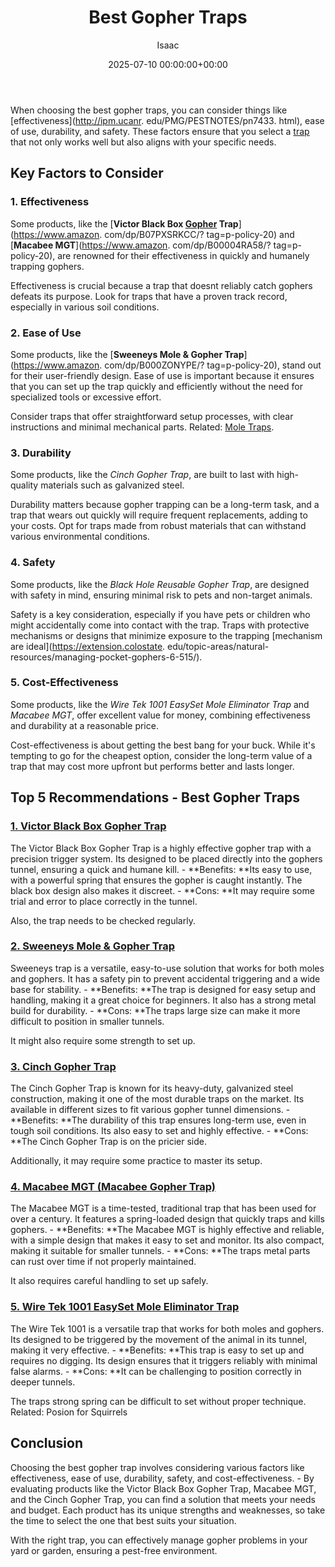 ﻿---
title: Best Gopher Traps
description: When choosing the best gopher traps, you can consider things like effectiveness , ease of use, durability, and safety. These factors ensure that you select a...
slug: /best-gopher-traps/
date: 2025-07-10 00:00:00+00:00
lastmod: 2025-07-10 00:00:00+03:00
author: Isaac
categories:
- Gopher
- Product Reviews
tags:
- gopher
- trap
- reviewed
layout: post
---

When choosing the best gopher traps, you can consider things like [effectiveness](http://ipm.ucanr. edu/PMG/PESTNOTES/pn7433. html), ease of use, durability, and safety. These factors ensure that you select a [trap](https://pestpolicy.com/best-fly-trap/) that not only works well but also aligns with your specific needs.

##  Key Factors to Consider

###  **1. Effectiveness**

Some products, like the [**Victor Black Box [Gopher](https://pestpolicy.com/best-gopher-poison/) Trap**](https://www.amazon. com/dp/B07PXSRKCC/? tag=p-policy-20) and [**Macabee MGT**](https://www.amazon. com/dp/B00004RA58/? tag=p-policy-20), are renowned for their effectiveness in quickly and humanely trapping gophers.

Effectiveness is crucial because a trap that doesnt reliably catch gophers defeats its purpose. Look for traps that have a proven track record, especially in various soil conditions.

###  **2. Ease of Use**

Some products, like the [**Sweeneys Mole & Gopher Trap**](https://www.amazon. com/dp/B000ZONYPE/? tag=p-policy-20), stand out for their user-friendly design. Ease of use is important because it ensures that you can set up the trap quickly and efficiently without the need for specialized tools or excessive effort.

Consider traps that offer straightforward setup processes, with clear instructions and minimal mechanical parts. Related: [Mole Traps](https://pestpolicy.com/best-mole-traps/).

###  **3. Durability**

Some products, like the *Cinch Gopher Trap*, are built to last with high-quality materials such as galvanized steel.

Durability matters because gopher trapping can be a long-term task, and a trap that wears out quickly will require frequent replacements, adding to your costs. Opt for traps made from robust materials that can withstand various environmental conditions.

###  **4. Safety**

Some products, like the *Black Hole Reusable Gopher Trap*, are designed with safety in mind, ensuring minimal risk to pets and non-target animals.

Safety is a key consideration, especially if you have pets or children who might accidentally come into contact with the trap. Traps with protective mechanisms or designs that minimize exposure to the trapping [mechanism are ideal](https://extension.colostate. edu/topic-areas/natural-resources/managing-pocket-gophers-6-515/).

###  **5. Cost-Effectiveness**

Some products, like the *Wire Tek 1001 EasySet Mole Eliminator Trap* and *Macabee MGT*, offer excellent value for money, combining effectiveness and durability at a reasonable price.

Cost-effectiveness is about getting the best bang for your buck. While it's tempting to go for the cheapest option, consider the long-term value of a trap that may cost more upfront but performs better and lasts longer.

##  Top 5 Recommendations - Best Gopher Traps

###  [**1. Victor Black Box Gopher Trap**](https://www.amazon.com/dp/B07PXSRKCC/?tag=p-policy-20)

The Victor Black Box Gopher Trap is a highly effective gopher trap with a precision trigger system. Its designed to be placed directly into the gophers tunnel, ensuring a quick and humane kill. - **Benefits: **Its easy to use, with a powerful spring that ensures the gopher is caught instantly. The black box design also makes it discreet. - **Cons: **It may require some trial and error to place correctly in the tunnel.

Also, the trap needs to be checked regularly.

###  [**2. Sweeneys Mole & Gopher Trap**](https://www.amazon.com/dp/B000ZONYPE/?tag=p-policy-20)

Sweeneys trap is a versatile, easy-to-use solution that works for both moles and gophers. It has a safety pin to prevent accidental triggering and a wide base for stability. - **Benefits: **The trap is designed for easy setup and handling, making it a great choice for beginners. It also has a strong metal build for durability. - **Cons: **The traps large size can make it more difficult to position in smaller tunnels.

It might also require some strength to set up.

###  [**3. Cinch Gopher Trap**](https://www.amazon.com/dp/B00G5KHHUA/?tag=p-policy-20)

The Cinch Gopher Trap is known for its heavy-duty, galvanized steel construction, making it one of the most durable traps on the market. Its available in different sizes to fit various gopher tunnel dimensions. - **Benefits: **The durability of this trap ensures long-term use, even in tough soil conditions. Its also easy to set and highly effective. - **Cons: **The Cinch Gopher Trap is on the pricier side.

Additionally, it may require some practice to master its setup.

###  [**4. Macabee MGT (Macabee Gopher Trap)**](https://www.amazon.com/dp/B00004RA58/?tag=p-policy-20)

The Macabee MGT is a time-tested, traditional trap that has been used for over a century. It features a spring-loaded design that quickly traps and kills gophers. - **Benefits: **The Macabee MGT is highly effective and reliable, with a simple design that makes it easy to set and monitor. Its also compact, making it suitable for smaller tunnels. - **Cons: **The traps metal parts can rust over time if not properly maintained.

It also requires careful handling to set up safely.

###  [**5. Wire Tek 1001 EasySet Mole Eliminator Trap**](https://www.amazon.com/dp/B000SDKGC6/?tag=p-policy-20)

The Wire Tek 1001 is a versatile trap that works for both moles and gophers. Its designed to be triggered by the movement of the animal in its tunnel, making it very effective. - **Benefits: **This trap is easy to set up and requires no digging. Its design ensures that it triggers reliably with minimal false alarms. - **Cons: **It can be challenging to position correctly in deeper tunnels.

The traps strong spring can be difficult to set without proper technique. Related: Posion for Squirrels

##  Conclusion

Choosing the best gopher trap involves considering various factors like effectiveness, ease of use, durability, safety, and cost-effectiveness. - By evaluating products like the Victor Black Box Gopher Trap, Macabee MGT, and the Cinch Gopher Trap, you can find a solution that meets your needs and budget. Each product has its unique strengths and weaknesses, so take the time to select the one that best suits your situation.

With the right trap, you can effectively manage gopher problems in your yard or garden, ensuring a pest-free environment.

